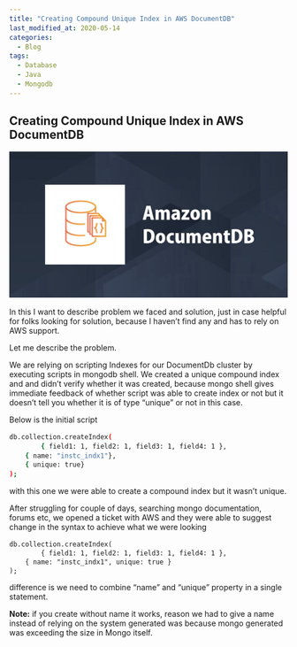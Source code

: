 ```yaml
---
title: "Creating Compound Unique Index in AWS DocumentDB"
last_modified_at: 2020-05-14
categories:
  - Blog
tags:
  - Database
  - Java
  - Mongodb
---
```

## Creating Compound Unique Index in AWS DocumentDB

![](../assets/images/docdb/logo.png)

In this I want to describe problem we faced and solution, just in case helpful for folks looking for solution, because I haven’t find any and has to rely on AWS support.

Let me describe the problem.

We are relying on scripting Indexes for our DocumentDb cluster by executing scripts in mongodb shell. We created a unique compound index and and didn’t verify whether it was created, because mongo shell gives immediate feedback of whether script was able to create index or not but it doesn’t tell you whether it is of type “unique” or not in this case.

Below is the initial script
``` bash
db.collection.createIndex(
        { field1: 1, field2: 1, field3: 1, field4: 1 },
    { name: "instc_indx1"},
    { unique: true}
);
```
with this one we were able to create a compound index but it wasn’t unique.

After struggling for couple of days, searching mongo documentation, forums etc, we opened a ticket with AWS and they were able to suggest change in the syntax to achieve what we were looking
``` shell
db.collection.createIndex(
        { field1: 1, field2: 1, field3: 1, field4: 1 },
    { name: "instc_indx1", unique: true }
);
```
difference is we need to combine “name” and “unique” property in a single statement.

**Note:** if you create without name it works, reason we had to give a name instead of relying on the system generated was because mongo generated was exceeding the size in Mongo itself.